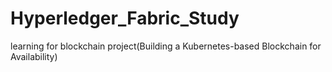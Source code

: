 # Hyperledger_Fabric_Study
learning for blockchain project(Building a Kubernetes-based Blockchain for Availability)
